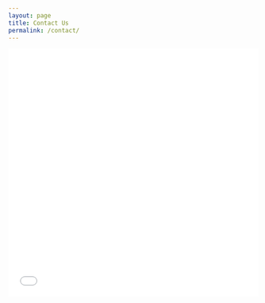 ```yaml
---
layout: page
title: Contact Us
permalink: /contact/
---
```


<iframe
    src="PLACEHOLDER_FOR_GOOGLE_FORM_EMBED_URL"
    style="width: 100%; height: 500px;"
    frameborder="0"
    marginheight="0"
    marginwidth="0"
>
    Loading…
</iframe>
